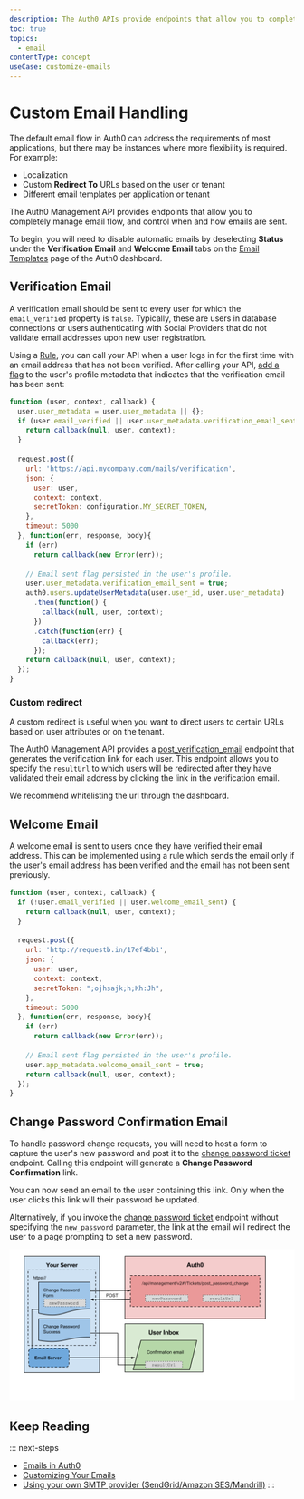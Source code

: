```yaml
---
description: The Auth0 APIs provide endpoints that allow you to completely manage email flow, and control when and how emails are sent.
toc: true
topics:
  - email
contentType: concept
useCase: customize-emails
---
```

# Custom Email Handling

The default email flow in Auth0 can address the requirements of most applications, but there may be instances where more flexibility is required. For example:

* Localization
* Custom **Redirect To** URLs based on the user or tenant
* Different email templates per application or tenant

The Auth0 Management API provides endpoints that allow you to completely manage email flow, and control when and how emails are sent.

To begin, you will need to disable automatic emails by deselecting **Status** under the **Verification Email** and **Welcome Email** tabs on the [Email Templates](${manage_url}/#/emails) page of the Auth0 dashboard.

## Verification Email

A verification email should be sent to every user for which the `email_verified` property is `false`. Typically, these are users in database connections or users authenticating with Social Providers that do not validate email addresses upon new user registration.

Using a [Rule](/rules), you can call your API when a user logs in for the first time with an email address that has not been verified. After calling your API, [add a flag](/users/concepts/overview-user-metadata) to the user's profile metadata that indicates that the verification email has been sent:

```js
function (user, context, callback) {
  user.user_metadata = user.user_metadata || {};
  if (user.email_verified || user.user_metadata.verification_email_sent) {
    return callback(null, user, context);
  }

  request.post({
    url: 'https://api.mycompany.com/mails/verification',
    json: {
      user: user,
      context: context,
      secretToken: configuration.MY_SECRET_TOKEN,
    },
    timeout: 5000
  }, function(err, response, body){
    if (err)
      return callback(new Error(err));

    // Email sent flag persisted in the user's profile.
    user.user_metadata.verification_email_sent = true;
    auth0.users.updateUserMetadata(user.user_id, user.user_metadata)
      .then(function() {
        callback(null, user, context);
      })
      .catch(function(err) {
        callback(err);
      });
    return callback(null, user, context);
  });
}
```

### Custom redirect

A custom redirect is useful when you want to direct users to certain URLs based on user attributes or on the tenant.

The Auth0 Management API provides a [post_verification_email](/api/v2#!/Tickets/post_email_verification) endpoint that generates the verification link for each user. This endpoint allows you to specify the `resultUrl` to which users will be redirected after they have validated their email address by clicking the link in the verification email.

We recommend whitelisting the url through the dashboard.

## Welcome Email

A welcome email is sent to users once they have verified their email address. This can be implemented using a rule which sends the email only if the user's email address has been verified and the email has not been sent previously.

```js
function (user, context, callback) {
  if (!user.email_verified || user.welcome_email_sent) {
    return callback(null, user, context);
  }

  request.post({
    url: 'http://requestb.in/17ef4bb1',
    json: {
      user: user,
      context: context,
      secretToken: ";ojhsajk;h;Kh:Jh",
    },
    timeout: 5000
  }, function(err, response, body){
    if (err)
      return callback(new Error(err));

    // Email sent flag persisted in the user's profile.
    user.app_metadata.welcome_email_sent = true;
    return callback(null, user, context);
  });
}
```

## Change Password Confirmation Email

To handle password change requests, you will need to host a form to capture the user's new password and post it to the [change password ticket](/api/management/v2#!/Tickets/post_password_change) endpoint. Calling this endpoint will generate a **Change Password Confirmation** link. 

You can now send an email to the user containing this link. Only when the user clicks this link will their password be updated.

Alternatively, if you invoke the [change password ticket](/api/management/v2#!/Tickets/post_password_change) endpoint without specifying the `new_password` parameter, the link at the email will redirect the user to a page prompting to set a new password.

![Change Password](/media/articles/email/custom/change-password.png)

## Keep Reading

::: next-steps
 * [Emails in Auth0](/email)
 * [Customizing Your Emails](/email/templates)
 * [Using your own SMTP provider (SendGrid/Amazon SES/Mandrill)](/email/providers)
 :::
